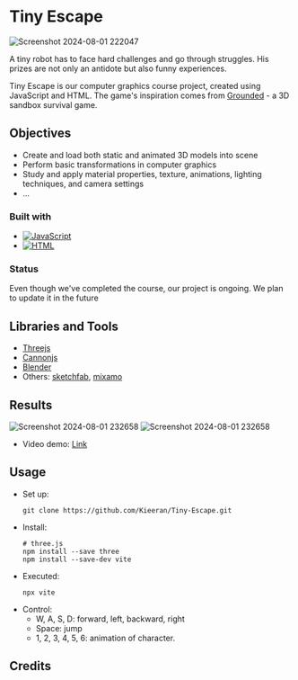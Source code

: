 # Tiny Escape

![Screenshot 2024-08-01 222047](https://github.com/user-attachments/assets/2224db83-1db2-41a9-b8f4-636f8ae199e5)

A tiny robot has to face hard challenges and go through struggles. His prizes are not only an antidote but also funny experiences.

Tiny Escape is our computer graphics course project, created using JavaScript and HTML. The game's inspiration comes from [Grounded](https://store.steampowered.com/app/962130/Grounded/) - a 3D sandbox survival game.

## Objectives
- Create and load both static and animated 3D models into scene
- Perform basic transformations in computer graphics
- Study and apply material properties, texture, animations, lighting techniques, and camera settings
- ...

### Built with
- [![JavaScript](https://github.com/user-attachments/assets/8a87a1a0-8fcb-4ed4-af35-faf61237e9e0)](https://devdocs.io/javascript/)
- [![HTML](https://github.com/user-attachments/assets/18fcee9b-de49-4192-8071-c0b8b5bb0878)](https://html.spec.whatwg.org/)

### Status
Even though we've completed the course, our project is ongoing. We plan to update it in the future

## Libraries and Tools
- [Threejs](https://threejs.org/)
- [Cannonjs](https://github.com/pmndrs/cannon-es)
- [Blender](https://www.blender.org/)
- Others: [sketchfab](https://sketchfab.com/feed), [mixamo](https://www.mixamo.com/#/)

## Results
![Screenshot 2024-08-01 232658](https://github.com/user-attachments/assets/649899d4-8709-4ab5-bb36-0b222adcb2d1)
![Screenshot 2024-08-01 232658](https://github.com/user-attachments/assets/93a087ac-e677-4575-a544-74ddd3c69aed)

- Video demo: [Link](https://drive.google.com/file/d/1d62C7dNjcEUtNvKyhJXxShn26mpqcHvy/view?usp=sharing)
  
## Usage
- Set up:
  ```
  git clone https://github.com/Kieeran/Tiny-Escape.git
  ```
- Install:
  ```
  # three.js
  npm install --save three
  npm install --save-dev vite
  ```
- Executed:
  ```
  npx vite
  ```
- Control:
  + W, A, S, D: forward, left, backward, right
  + Space: jump
  + 1, 2, 3, 4, 5, 6: animation of character.

## Credits

